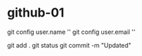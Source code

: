 # github-01
git config user.name ''
git config user.email ''

git add .
git status
git commit -m "Updated"